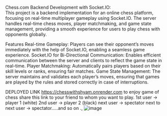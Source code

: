 Chess.com Backend Development with Socket.IO:                        
This project is a backend implementation for an online chess platform, focusing on real-time multiplayer gameplay using Socket.IO. The server handles real-time chess moves, player matchmaking, and game state management, providing a smooth experience for users to play chess with opponents globally.

Features
Real-time Gameplay: Players can see their opponent’s moves immediately with the help of Socket.IO, enabling a seamless game experience.
Socket.IO for Bi-Directional Communication: Enables efficient communication between the server and clients to reflect the game state in real-time.
Player Matchmaking: Automatically pairs players based on their skill levels or ranks, ensuring fair matches.
Game State Management: The server maintains and validates each player’s moves, ensuring that games are played by the rules and stored correctly in case of interruptions.


DEPLOYED LINK https://chesswithshyam.onrender.com
to enjoy game of chess share this link to your friend to whom you want to play.
1st user -> player 1 (white)
2nd user -> player 2  (black)
next user -> spectator
next to next user -> spectator.....and so on .,
![image](https://github.com/user-attachments/assets/f673610c-0efd-4d17-a8f3-5e9e3e980231)
